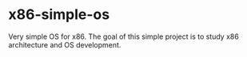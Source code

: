 # x86-simple-os
Very simple OS for x86. The goal of this simple project is to study x86 architecture and OS development.
